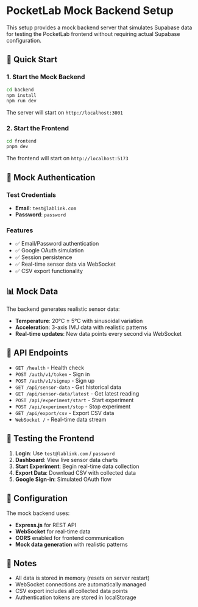 # PocketLab Mock Backend Setup

This setup provides a mock backend server that simulates Supabase data for testing the PocketLab frontend without requiring actual Supabase configuration.

## 🚀 Quick Start

### 1. Start the Mock Backend
```bash
cd backend
npm install
npm run dev
```

The server will start on `http://localhost:3001`

### 2. Start the Frontend
```bash
cd frontend
pnpm dev
```

The frontend will start on `http://localhost:5173`

## 🔐 Mock Authentication

### Test Credentials
- **Email**: `test@lablink.com`
- **Password**: `password`

### Features
- ✅ Email/Password authentication
- ✅ Google OAuth simulation
- ✅ Session persistence
- ✅ Real-time sensor data via WebSocket
- ✅ CSV export functionality

## 📊 Mock Data

The backend generates realistic sensor data:
- **Temperature**: 20°C ± 5°C with sinusoidal variation
- **Acceleration**: 3-axis IMU data with realistic patterns
- **Real-time updates**: New data points every second via WebSocket

## 🔗 API Endpoints

- `GET /health` - Health check
- `POST /auth/v1/token` - Sign in
- `POST /auth/v1/signup` - Sign up
- `GET /api/sensor-data` - Get historical data
- `GET /api/sensor-data/latest` - Get latest reading
- `POST /api/experiment/start` - Start experiment
- `POST /api/experiment/stop` - Stop experiment
- `GET /api/export/csv` - Export CSV data
- `WebSocket /` - Real-time data stream

## 🎯 Testing the Frontend

1. **Login**: Use `test@lablink.com` / `password`
2. **Dashboard**: View live sensor data charts
3. **Start Experiment**: Begin real-time data collection
4. **Export Data**: Download CSV with collected data
5. **Google Sign-in**: Simulated OAuth flow

## 🔧 Configuration

The mock backend uses:
- **Express.js** for REST API
- **WebSocket** for real-time data
- **CORS** enabled for frontend communication
- **Mock data generation** with realistic patterns

## 📝 Notes

- All data is stored in memory (resets on server restart)
- WebSocket connections are automatically managed
- CSV export includes all collected data points
- Authentication tokens are stored in localStorage
